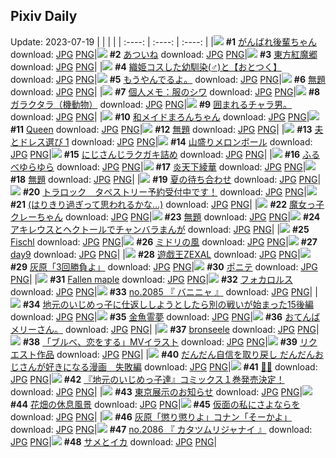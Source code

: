 ## Pixiv Daily
Update: 2023-07-19
|      |      |      |
| :----: | :----: | :----: |
|![](https://pixiv.microyu.workers.dev/c/240x480/img-master/img/2023/07/17/08/12/47/109986867_p0_master1200.jpg) **#1** [がんばれ後輩ちゃん](https://www.pixiv.net/artworks/109986867) download: [JPG](https://pixiv.microyu.workers.dev/img-original/img/2023/07/17/08/12/47/109986867_p0.jpg) [PNG](https://pixiv.microyu.workers.dev/img-original/img/2023/07/17/08/12/47/109986867_p0.png)|![](https://pixiv.microyu.workers.dev/c/240x480/img-master/img/2023/07/17/17/54/17/109998831_p0_master1200.jpg) **#2** [あついね](https://www.pixiv.net/artworks/109998831) download: [JPG](https://pixiv.microyu.workers.dev/img-original/img/2023/07/17/17/54/17/109998831_p0.jpg) [PNG](https://pixiv.microyu.workers.dev/img-original/img/2023/07/17/17/54/17/109998831_p0.png)|![](https://pixiv.microyu.workers.dev/c/240x480/img-master/img/2023/07/18/00/03/50/110011602_p0_master1200.jpg) **#3** [東方紅魔郷](https://www.pixiv.net/artworks/110011602) download: [JPG](https://pixiv.microyu.workers.dev/img-original/img/2023/07/18/00/03/50/110011602_p0.jpg) [PNG](https://pixiv.microyu.workers.dev/img-original/img/2023/07/18/00/03/50/110011602_p0.png)|
|![](https://pixiv.microyu.workers.dev/c/240x480/img-master/img/2023/07/17/12/00/25/109990760_p0_master1200.jpg) **#4** [織姫コスした幼馴染(♂)と【おとつく】](https://www.pixiv.net/artworks/109990760) download: [JPG](https://pixiv.microyu.workers.dev/img-original/img/2023/07/17/12/00/25/109990760_p0.jpg) [PNG](https://pixiv.microyu.workers.dev/img-original/img/2023/07/17/12/00/25/109990760_p0.png)|![](https://pixiv.microyu.workers.dev/c/240x480/img-master/img/2023/07/17/00/00/15/109978297_p0_master1200.jpg) **#5** [もうやんでるよ。](https://www.pixiv.net/artworks/109978297) download: [JPG](https://pixiv.microyu.workers.dev/img-original/img/2023/07/17/00/00/15/109978297_p0.jpg) [PNG](https://pixiv.microyu.workers.dev/img-original/img/2023/07/17/00/00/15/109978297_p0.png)|![](https://pixiv.microyu.workers.dev/c/240x480/img-master/img/2023/07/18/04/16/46/110016542_p0_master1200.jpg) **#6** [無題](https://www.pixiv.net/artworks/110016542) download: [JPG](https://pixiv.microyu.workers.dev/img-original/img/2023/07/18/04/16/46/110016542_p0.jpg) [PNG](https://pixiv.microyu.workers.dev/img-original/img/2023/07/18/04/16/46/110016542_p0.png)|
|![](https://pixiv.microyu.workers.dev/c/240x480/img-master/img/2023/07/18/07/00/05/110018277_p0_master1200.jpg) **#7** [個人メモ：服のシワ](https://www.pixiv.net/artworks/110018277) download: [JPG](https://pixiv.microyu.workers.dev/img-original/img/2023/07/18/07/00/05/110018277_p0.jpg) [PNG](https://pixiv.microyu.workers.dev/img-original/img/2023/07/18/07/00/05/110018277_p0.png)|![](https://pixiv.microyu.workers.dev/c/240x480/img-master/img/2023/07/17/00/04/26/109978775_p0_master1200.jpg) **#8** [ガラクタラ（機動物）](https://www.pixiv.net/artworks/109978775) download: [JPG](https://pixiv.microyu.workers.dev/img-original/img/2023/07/17/00/04/26/109978775_p0.jpg) [PNG](https://pixiv.microyu.workers.dev/img-original/img/2023/07/17/00/04/26/109978775_p0.png)|![](https://pixiv.microyu.workers.dev/c/240x480/img-master/img/2023/07/17/18/30/56/109986514_p0_master1200.jpg) **#9** [囲まれるチャラ男。](https://www.pixiv.net/artworks/109986514) download: [JPG](https://pixiv.microyu.workers.dev/img-original/img/2023/07/17/18/30/56/109986514_p0.jpg) [PNG](https://pixiv.microyu.workers.dev/img-original/img/2023/07/17/18/30/56/109986514_p0.png)|
|![](https://pixiv.microyu.workers.dev/c/240x480/img-master/img/2023/07/17/00/00/59/109978439_p0_master1200.jpg) **#10** [和メイドまろんちゃん](https://www.pixiv.net/artworks/109978439) download: [JPG](https://pixiv.microyu.workers.dev/img-original/img/2023/07/17/00/00/59/109978439_p0.jpg) [PNG](https://pixiv.microyu.workers.dev/img-original/img/2023/07/17/00/00/59/109978439_p0.png)|![](https://pixiv.microyu.workers.dev/c/240x480/img-master/img/2023/07/18/12/01/36/110013467_p0_master1200.jpg) **#11** [Queen](https://www.pixiv.net/artworks/110013467) download: [JPG](https://pixiv.microyu.workers.dev/img-original/img/2023/07/18/12/01/36/110013467_p0.jpg) [PNG](https://pixiv.microyu.workers.dev/img-original/img/2023/07/18/12/01/36/110013467_p0.png)|![](https://pixiv.microyu.workers.dev/c/240x480/img-master/img/2023/07/17/18/30/39/109999893_p0_master1200.jpg) **#12** [無題](https://www.pixiv.net/artworks/109999893) download: [JPG](https://pixiv.microyu.workers.dev/img-original/img/2023/07/17/18/30/39/109999893_p0.jpg) [PNG](https://pixiv.microyu.workers.dev/img-original/img/2023/07/17/18/30/39/109999893_p0.png)|
|![](https://pixiv.microyu.workers.dev/c/240x480/img-master/img/2023/07/17/10/55/32/109989455_p0_master1200.jpg) **#13** [夫とドレス選び 1](https://www.pixiv.net/artworks/109989455) download: [JPG](https://pixiv.microyu.workers.dev/img-original/img/2023/07/17/10/55/32/109989455_p0.jpg) [PNG](https://pixiv.microyu.workers.dev/img-original/img/2023/07/17/10/55/32/109989455_p0.png)|![](https://pixiv.microyu.workers.dev/c/240x480/img-master/img/2023/07/18/20/30/06/110031643_p0_master1200.jpg) **#14** [山盛りメロンボール](https://www.pixiv.net/artworks/110031643) download: [JPG](https://pixiv.microyu.workers.dev/img-original/img/2023/07/18/20/30/06/110031643_p0.jpg) [PNG](https://pixiv.microyu.workers.dev/img-original/img/2023/07/18/20/30/06/110031643_p0.png)|![](https://pixiv.microyu.workers.dev/c/240x480/img-master/img/2023/07/17/20/59/40/110004611_p0_master1200.jpg) **#15** [にじさんじラクガキ詰め](https://www.pixiv.net/artworks/110004611) download: [JPG](https://pixiv.microyu.workers.dev/img-original/img/2023/07/17/20/59/40/110004611_p0.jpg) [PNG](https://pixiv.microyu.workers.dev/img-original/img/2023/07/17/20/59/40/110004611_p0.png)|
|![](https://pixiv.microyu.workers.dev/c/240x480/img-master/img/2023/07/17/02/29/10/109982727_p0_master1200.jpg) **#16** [ふるべゆらゆら](https://www.pixiv.net/artworks/109982727) download: [JPG](https://pixiv.microyu.workers.dev/img-original/img/2023/07/17/02/29/10/109982727_p0.jpg) [PNG](https://pixiv.microyu.workers.dev/img-original/img/2023/07/17/02/29/10/109982727_p0.png)|![](https://pixiv.microyu.workers.dev/c/240x480/img-master/img/2023/07/18/00/00/23/110011241_p0_master1200.jpg) **#17** [炎天下綾華](https://www.pixiv.net/artworks/110011241) download: [JPG](https://pixiv.microyu.workers.dev/img-original/img/2023/07/18/00/00/23/110011241_p0.jpg) [PNG](https://pixiv.microyu.workers.dev/img-original/img/2023/07/18/00/00/23/110011241_p0.png)|![](https://pixiv.microyu.workers.dev/c/240x480/img-master/img/2023/07/17/00/00/40/109978377_p0_master1200.jpg) **#18** [無題](https://www.pixiv.net/artworks/109978377) download: [JPG](https://pixiv.microyu.workers.dev/img-original/img/2023/07/17/00/00/40/109978377_p0.jpg) [PNG](https://pixiv.microyu.workers.dev/img-original/img/2023/07/17/00/00/40/109978377_p0.png)|
|![](https://pixiv.microyu.workers.dev/c/240x480/img-master/img/2023/07/18/19/29/29/110029923_p0_master1200.jpg) **#19** [夏の待ち合わせ](https://www.pixiv.net/artworks/110029923) download: [JPG](https://pixiv.microyu.workers.dev/img-original/img/2023/07/18/19/29/29/110029923_p0.jpg) [PNG](https://pixiv.microyu.workers.dev/img-original/img/2023/07/18/19/29/29/110029923_p0.png)|![](https://pixiv.microyu.workers.dev/c/240x480/img-master/img/2023/07/17/00/00/41/109978380_p0_master1200.jpg) **#20** [トラロック　タペストリー予約受付中です！](https://www.pixiv.net/artworks/109978380) download: [JPG](https://pixiv.microyu.workers.dev/img-original/img/2023/07/17/00/00/41/109978380_p0.jpg) [PNG](https://pixiv.microyu.workers.dev/img-original/img/2023/07/17/00/00/41/109978380_p0.png)|![](https://pixiv.microyu.workers.dev/c/240x480/img-master/img/2023/07/17/19/47/51/110002104_p0_master1200.jpg) **#21** [(はりきり過ぎって思われるかな…)](https://www.pixiv.net/artworks/110002104) download: [JPG](https://pixiv.microyu.workers.dev/img-original/img/2023/07/17/19/47/51/110002104_p0.jpg) [PNG](https://pixiv.microyu.workers.dev/img-original/img/2023/07/17/19/47/51/110002104_p0.png)|
|![](https://pixiv.microyu.workers.dev/c/240x480/img-master/img/2023/07/17/00/00/20/109978315_p0_master1200.jpg) **#22** [魔女っ子クレーちゃん](https://www.pixiv.net/artworks/109978315) download: [JPG](https://pixiv.microyu.workers.dev/img-original/img/2023/07/17/00/00/20/109978315_p0.jpg) [PNG](https://pixiv.microyu.workers.dev/img-original/img/2023/07/17/00/00/20/109978315_p0.png)|![](https://pixiv.microyu.workers.dev/c/240x480/img-master/img/2023/07/17/18/31/11/109999914_p0_master1200.jpg) **#23** [無題](https://www.pixiv.net/artworks/109999914) download: [JPG](https://pixiv.microyu.workers.dev/img-original/img/2023/07/17/18/31/11/109999914_p0.jpg) [PNG](https://pixiv.microyu.workers.dev/img-original/img/2023/07/17/18/31/11/109999914_p0.png)|![](https://pixiv.microyu.workers.dev/c/240x480/img-master/img/2023/07/17/18/58/01/110000409_p0_master1200.jpg) **#24** [アキレウスとヘクトールでチャンバラまんが](https://www.pixiv.net/artworks/110000409) download: [JPG](https://pixiv.microyu.workers.dev/img-original/img/2023/07/17/18/58/01/110000409_p0.jpg) [PNG](https://pixiv.microyu.workers.dev/img-original/img/2023/07/17/18/58/01/110000409_p0.png)|
|![](https://pixiv.microyu.workers.dev/c/240x480/img-master/img/2023/07/17/00/46/11/109980289_p0_master1200.jpg) **#25** [Fischl](https://www.pixiv.net/artworks/109980289) download: [JPG](https://pixiv.microyu.workers.dev/img-original/img/2023/07/17/00/46/11/109980289_p0.jpg) [PNG](https://pixiv.microyu.workers.dev/img-original/img/2023/07/17/00/46/11/109980289_p0.png)|![](https://pixiv.microyu.workers.dev/c/240x480/img-master/img/2023/07/17/00/01/59/109978580_p0_master1200.jpg) **#26** [ミドリの風](https://www.pixiv.net/artworks/109978580) download: [JPG](https://pixiv.microyu.workers.dev/img-original/img/2023/07/17/00/01/59/109978580_p0.jpg) [PNG](https://pixiv.microyu.workers.dev/img-original/img/2023/07/17/00/01/59/109978580_p0.png)|![](https://pixiv.microyu.workers.dev/c/240x480/img-master/img/2023/07/18/01/07/39/110013683_p0_master1200.jpg) **#27** [day9](https://www.pixiv.net/artworks/110013683) download: [JPG](https://pixiv.microyu.workers.dev/img-original/img/2023/07/18/01/07/39/110013683_p0.jpg) [PNG](https://pixiv.microyu.workers.dev/img-original/img/2023/07/18/01/07/39/110013683_p0.png)|
|![](https://pixiv.microyu.workers.dev/c/240x480/img-master/img/2023/07/18/00/23/02/110012375_p0_master1200.jpg) **#28** [遊戯王ZEXAL](https://www.pixiv.net/artworks/110012375) download: [JPG](https://pixiv.microyu.workers.dev/img-original/img/2023/07/18/00/23/02/110012375_p0.jpg) [PNG](https://pixiv.microyu.workers.dev/img-original/img/2023/07/18/00/23/02/110012375_p0.png)|![](https://pixiv.microyu.workers.dev/c/240x480/img-master/img/2023/07/17/17/02/27/109997575_p0_master1200.jpg) **#29** [灰原「3回勝負よ」](https://www.pixiv.net/artworks/109997575) download: [JPG](https://pixiv.microyu.workers.dev/img-original/img/2023/07/17/17/02/27/109997575_p0.jpg) [PNG](https://pixiv.microyu.workers.dev/img-original/img/2023/07/17/17/02/27/109997575_p0.png)|![](https://pixiv.microyu.workers.dev/c/240x480/img-master/img/2023/07/18/00/08/28/110011829_p0_master1200.jpg) **#30** [ポニテ](https://www.pixiv.net/artworks/110011829) download: [JPG](https://pixiv.microyu.workers.dev/img-original/img/2023/07/18/00/08/28/110011829_p0.jpg) [PNG](https://pixiv.microyu.workers.dev/img-original/img/2023/07/18/00/08/28/110011829_p0.png)|
|![](https://pixiv.microyu.workers.dev/c/240x480/img-master/img/2023/07/18/00/01/26/110011413_p0_master1200.jpg) **#31** [Fallen maple](https://www.pixiv.net/artworks/110011413) download: [JPG](https://pixiv.microyu.workers.dev/img-original/img/2023/07/18/00/01/26/110011413_p0.jpg) [PNG](https://pixiv.microyu.workers.dev/img-original/img/2023/07/18/00/01/26/110011413_p0.png)|![](https://pixiv.microyu.workers.dev/c/240x480/img-master/img/2023/07/18/01/43/52/109978458_p0_master1200.jpg) **#32** [フォカロルス](https://www.pixiv.net/artworks/109978458) download: [JPG](https://pixiv.microyu.workers.dev/img-original/img/2023/07/18/01/43/52/109978458_p0.jpg) [PNG](https://pixiv.microyu.workers.dev/img-original/img/2023/07/18/01/43/52/109978458_p0.png)|![](https://pixiv.microyu.workers.dev/c/240x480/img-master/img/2023/07/17/18/20/39/109999606_p0_master1200.jpg) **#33** [no.2085 『 バニニャ 』](https://www.pixiv.net/artworks/109999606) download: [JPG](https://pixiv.microyu.workers.dev/img-original/img/2023/07/17/18/20/39/109999606_p0.jpg) [PNG](https://pixiv.microyu.workers.dev/img-original/img/2023/07/17/18/20/39/109999606_p0.png)|
|![](https://pixiv.microyu.workers.dev/c/240x480/img-master/img/2023/07/18/11/03/45/110021286_p0_master1200.jpg) **#34** [地元のいじめっ子に仕返ししようとしたら別の戦いが始まった15後編](https://www.pixiv.net/artworks/110021286) download: [JPG](https://pixiv.microyu.workers.dev/img-original/img/2023/07/18/11/03/45/110021286_p0.jpg) [PNG](https://pixiv.microyu.workers.dev/img-original/img/2023/07/18/11/03/45/110021286_p0.png)|![](https://pixiv.microyu.workers.dev/c/240x480/img-master/img/2023/07/17/11/00/08/109989533_p0_master1200.jpg) **#35** [金魚霊夢](https://www.pixiv.net/artworks/109989533) download: [JPG](https://pixiv.microyu.workers.dev/img-original/img/2023/07/17/11/00/08/109989533_p0.jpg) [PNG](https://pixiv.microyu.workers.dev/img-original/img/2023/07/17/11/00/08/109989533_p0.png)|![](https://pixiv.microyu.workers.dev/c/240x480/img-master/img/2023/07/18/19/29/06/110029908_p0_master1200.jpg) **#36** [おてんばメリーさん。](https://www.pixiv.net/artworks/110029908) download: [JPG](https://pixiv.microyu.workers.dev/img-original/img/2023/07/18/19/29/06/110029908_p0.jpg) [PNG](https://pixiv.microyu.workers.dev/img-original/img/2023/07/18/19/29/06/110029908_p0.png)|
|![](https://pixiv.microyu.workers.dev/c/240x480/img-master/img/2023/07/17/15/03/58/109994809_p0_master1200.jpg) **#37** [bronseele](https://www.pixiv.net/artworks/109994809) download: [JPG](https://pixiv.microyu.workers.dev/img-original/img/2023/07/17/15/03/58/109994809_p0.jpg) [PNG](https://pixiv.microyu.workers.dev/img-original/img/2023/07/17/15/03/58/109994809_p0.png)|![](https://pixiv.microyu.workers.dev/c/240x480/img-master/img/2023/07/18/23/12/42/110036744_p0_master1200.jpg) **#38** [「ブルベ、恋をする」MVイラスト](https://www.pixiv.net/artworks/110036744) download: [JPG](https://pixiv.microyu.workers.dev/img-original/img/2023/07/18/23/12/42/110036744_p0.jpg) [PNG](https://pixiv.microyu.workers.dev/img-original/img/2023/07/18/23/12/42/110036744_p0.png)|![](https://pixiv.microyu.workers.dev/c/240x480/img-master/img/2023/07/17/00/00/16/109978301_p0_master1200.jpg) **#39** [リクエスト作品](https://www.pixiv.net/artworks/109978301) download: [JPG](https://pixiv.microyu.workers.dev/img-original/img/2023/07/17/00/00/16/109978301_p0.jpg) [PNG](https://pixiv.microyu.workers.dev/img-original/img/2023/07/17/00/00/16/109978301_p0.png)|
|![](https://pixiv.microyu.workers.dev/c/240x480/img-master/img/2023/07/18/00/01/42/110011441_p0_master1200.jpg) **#40** [だんだん自信を取り戻し だんだんおじさんが好きになる漫画　失敗編](https://www.pixiv.net/artworks/110011441) download: [JPG](https://pixiv.microyu.workers.dev/img-original/img/2023/07/18/00/01/42/110011441_p0.jpg) [PNG](https://pixiv.microyu.workers.dev/img-original/img/2023/07/18/00/01/42/110011441_p0.png)|![](https://pixiv.microyu.workers.dev/c/240x480/img-master/img/2023/07/18/00/00/48/110011320_p0_master1200.jpg) **#41** [🌺🌿](https://www.pixiv.net/artworks/110011320) download: [JPG](https://pixiv.microyu.workers.dev/img-original/img/2023/07/18/00/00/48/110011320_p0.jpg) [PNG](https://pixiv.microyu.workers.dev/img-original/img/2023/07/18/00/00/48/110011320_p0.png)|![](https://pixiv.microyu.workers.dev/c/240x480/img-master/img/2023/07/17/00/01/56/109978569_p0_master1200.jpg) **#42** [『地元のいじめっ子達』コミックス１巻発売決定！](https://www.pixiv.net/artworks/109978569) download: [JPG](https://pixiv.microyu.workers.dev/img-original/img/2023/07/17/00/01/56/109978569_p0.jpg) [PNG](https://pixiv.microyu.workers.dev/img-original/img/2023/07/17/00/01/56/109978569_p0.png)|
|![](https://pixiv.microyu.workers.dev/c/240x480/img-master/img/2023/07/18/14/35/04/110024346_p0_master1200.jpg) **#43** [東京展示のお知らせ](https://www.pixiv.net/artworks/110024346) download: [JPG](https://pixiv.microyu.workers.dev/img-original/img/2023/07/18/14/35/04/110024346_p0.jpg) [PNG](https://pixiv.microyu.workers.dev/img-original/img/2023/07/18/14/35/04/110024346_p0.png)|![](https://pixiv.microyu.workers.dev/c/240x480/img-master/img/2023/07/18/00/00/41/110011297_p0_master1200.jpg) **#44** [花畑の休息風景](https://www.pixiv.net/artworks/110011297) download: [JPG](https://pixiv.microyu.workers.dev/img-original/img/2023/07/18/00/00/41/110011297_p0.jpg) [PNG](https://pixiv.microyu.workers.dev/img-original/img/2023/07/18/00/00/41/110011297_p0.png)|![](https://pixiv.microyu.workers.dev/c/240x480/img-master/img/2023/07/17/01/01/49/109980780_p0_master1200.jpg) **#45** [仮面の私にさよならを](https://www.pixiv.net/artworks/109980780) download: [JPG](https://pixiv.microyu.workers.dev/img-original/img/2023/07/17/01/01/49/109980780_p0.jpg) [PNG](https://pixiv.microyu.workers.dev/img-original/img/2023/07/17/01/01/49/109980780_p0.png)|
|![](https://pixiv.microyu.workers.dev/c/240x480/img-master/img/2023/07/18/18/21/12/110028343_p0_master1200.jpg) **#46** [灰原「懲り懲りよ」コナン「そーかよ」](https://www.pixiv.net/artworks/110028343) download: [JPG](https://pixiv.microyu.workers.dev/img-original/img/2023/07/18/18/21/12/110028343_p0.jpg) [PNG](https://pixiv.microyu.workers.dev/img-original/img/2023/07/18/18/21/12/110028343_p0.png)|![](https://pixiv.microyu.workers.dev/c/240x480/img-master/img/2023/07/18/21/49/15/110034085_p0_master1200.jpg) **#47** [no.2086 『 カタツムリジャナイ 』](https://www.pixiv.net/artworks/110034085) download: [JPG](https://pixiv.microyu.workers.dev/img-original/img/2023/07/18/21/49/15/110034085_p0.jpg) [PNG](https://pixiv.microyu.workers.dev/img-original/img/2023/07/18/21/49/15/110034085_p0.png)|![](https://pixiv.microyu.workers.dev/c/240x480/img-master/img/2023/07/17/12/54/31/109991932_p0_master1200.jpg) **#48** [サメとイカ](https://www.pixiv.net/artworks/109991932) download: [JPG](https://pixiv.microyu.workers.dev/img-original/img/2023/07/17/12/54/31/109991932_p0.jpg) [PNG](https://pixiv.microyu.workers.dev/img-original/img/2023/07/17/12/54/31/109991932_p0.png)|
